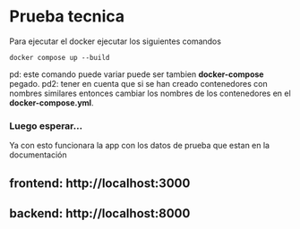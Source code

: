 # Prueba tecnica

Para ejecutar el docker ejecutar los siguientes comandos

```
docker compose up --build
```

pd: este comando puede variar puede ser tambien **docker-compose** pegado.
pd2: tener en cuenta que si se han creado contenedores con nombres similares entonces cambiar los nombres de los contenedores en el **docker-compose.yml**.

### Luego esperar...

Ya con esto funcionara la app con los datos de prueba que estan en la documentación

## frontend: http://localhost:3000

## backend: http://localhost:8000
